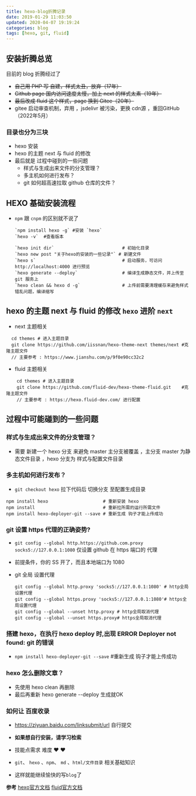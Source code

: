 ```yaml
---
title: hexo-blog折腾记录
date: 2019-01-29 11:03:50
updated: 2020-04-07 19:19:24
categories: blog
tags: [hexo, git, fluid]
---
```


## 安装折腾总览

目前的 blog 折腾经过了

- ~~自己用 PHP 写 自建，样式太丑，放弃（17年）~~
- ~~Github page 国内访问速度太慢，加上 next 的样式太素（19年）~~
- ~~最后改成 fluid 这个样式，page 换到 Gitee（20年）~~
- gitee 启动审查机制，弃用 ，jsdelivr 被污染，更换 cdn源 ，重回GitHub（2022年5月）

### 目录也分为三块

- hexo 安装
- hexo 的主题 next 与 fluid 的修改
- 最后就是 过程中碰到的一些问题
  - 样式与生成出来文件的分支管理？
  - 多主机如何进行发布？
  - git 如何超高速拉取 github 仓库的文件？

## HEXO 基础安装流程

- `npm` 跟 `cnpm` 的区别就不说了

    ```shell
    `npm install hexo -g` #安装 `hexo` 
    `hexo -v`  #查看版本
    ```

    ```shell
    `hexo init dir`                          # 初始化目录
    `hexo new post "关于hexo的安装的一些记录"` # 新建文件
    `hexo s`                                 # 启动服务，可访问 http://localhost:4000 进行预览
    `hexo generate --deploy`                 # 编译生成静态文件，并上传至 git 服务上
    `hexo clean && hexo d -g`                # 上传前需要清理缓存来避免样式错乱问题，编译缩写
    ```

## hexo 的主题 next 与 fluid 的修改 `hexo`  进阶 `next`

- next 主题相关

```shell
  cd themes # 进入主题目录
  git clone https://github.com/iissnan/hexo-theme-next themes/next #克隆主题文件
  // 主要参考 : https://www.jianshu.com/p/9f0e90cc32c2
```

- fluid 主题相关

```shell
    cd themes # 进入主题目录
    git clone https://github.com/fluid-dev/hexo-theme-fluid.git    #克隆主题文件
    // 主要参考 : https://hexo.fluid-dev.com/ 进行配置
```

## 过程中可能碰到的一些问题

### 样式与生成出来文件的分支管理？

- 需要 新建一个 hexo 分支 来避免 master 主分支被覆盖 ，主分支 master 为静态文件目录 ，hexo 分支为 样式与配置文件目录

### 多主机如何进行发布？

- `git checkout hexo` 拉下代码后 切换分支  至配置生成目录

```shell
npm install hexo                     # 重新安装 hexo
npm install                          # 重新拉所需的运行所需文件
npm install hexo-deployer-git --save # 重新生成 钩子才能上传成功
```

### git 设置 https 代理的正确姿势?

- `git config --global http.https://github.com.proxy socks5://127.0.0.1:1080` 仅设置 github 在 https 端口的 代理
- 前提条件，你的 SS 开了，而且本地端口为 1080
- git 全局 设置代理

    ```shell
    git config --global http.proxy 'socks5://127.0.0.1:1080' # http全局设置代理
    git config --global https.proxy 'socks5://127.0.0.1:1080'# https全局设置代理
    git config --global --unset http.proxy # http全局取消代理
    git config --global --unset https.proxy# https全局取消代理
    ```

### 搭建 hexo，在执行 hexo deploy 时,出现 ERROR Deployer not found: git 的错误

- `npm install hexo-deployer-git --save` #重新生成 钩子才能上传成功

### hexo 怎么删除文章？

- 先使用 hexo clean 再删除
- 最后再重新 hexo generate --deploy 生成就OK

### 如何让 百度收录

- <https://ziyuan.baidu.com/linksubmit/url> 自行提交

- **如果想自行安装，请学习检索**
- 技能点需求 难度 ♥ ♥
- `git`、 `hexo` 、`npm`、 `md` 、`html/文件目录` 相关基础知识
- 这样就能继续愉快的写`blog`了

**参考**
[hexo官方文档](https://hexo.io/zh-cn/docs/)
[fluid官方文档](https://hexo.fluid-dev.com/)
